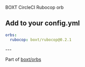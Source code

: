 BOXT CircleCI Rubocop orb


<!-- VERSION_SNIPPET_START -->
## Add to your config.yml

``` yml
orbs:
  rubocop: boxt/rubocop@0.2.1

```

---<!-- VERSION_SNIPPET_END -->

Part of [boxt/orbs](https://github.com/boxt/orbs)
